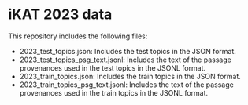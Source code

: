 <h1>iKAT 2023 data</h1>
This repository includes the following files:


<ul>
  <li> 2023_test_topics.json: Includes the test topics in the JSON format.</li>
  <li> 2023_test_topics_psg_text.jsonl: Includes the text of the passage provenances used in the test topics in the JSONL format.</li>
  <li> 2023_train_topics.json: Includes the train topics in the JSON format.</li>
  <li> 2023_train_topics_psg_text.jsonl: Includes the text of the passage provenances used in the train topics in the JSONL format.</li>
</ul>
